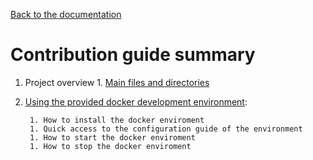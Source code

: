 [Back to the documentation](Readme.md)

# Contribution guide summary

1. Project overview
		1. [Main files and directories](doc/hierarchy-overview.md)

1. [Using the provided docker development environment](doc/docker/Readme.md):

		1. How to install the docker enviroment
		1. Quick access to the configuration guide of the environment
		1. How to start the docker enviroment
		1. How to stop the docker enviroment
